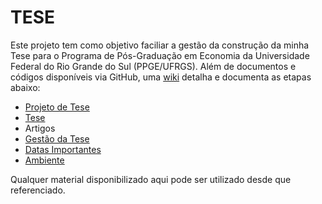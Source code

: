 TESE
==============

Este projeto tem como objetivo faciliar a gestão da construção da minha Tese para o Programa de Pós-Graduação em Economia da Universidade Federal do Rio Grande do Sul (PPGE/UFRGS). Além de documentos e códigos disponíveis via GitHub, uma [wiki](https://github.com/hudsonchaves/TESE/wiki) detalha e documenta as etapas abaixo:

- [Projeto de Tese](https://github.com/hudsonchaves/TESE/tree/master/PROJETO)
- [Tese](https://github.com/hudsonchaves/TESE/tree/master/TESE)
- Artigos
- [Gestão da Tese](https://github.com/hudsonchaves/TESE/tree/master/GESTAO)
- [Datas Importantes](https://github.com/hudsonchaves/TESE/tree/master/DATAS)
- [Ambiente]()

Qualquer material disponibilizado aqui pode ser utilizado desde que referenciado.

